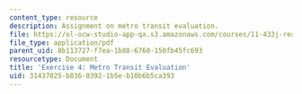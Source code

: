 ```yaml
---
content_type: resource
description: Assignment on metro transit evaluation.
file: https://ol-ocw-studio-app-qa.s3.amazonaws.com/courses/11-433j-real-estate-economics-fall-2008/31437025b83603921b5eb10b6b5ca393_ps4_08.pdf
file_type: application/pdf
parent_uid: 8b113727-f7ea-1b88-6760-150fb45fc693
resourcetype: Document
title: 'Exercise 4: Metro Transit Evaluation'
uid: 31437025-b836-0392-1b5e-b10b6b5ca393
---
```

